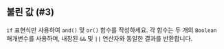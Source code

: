 ## 불린 값 (#3)

`if` 표현식만 사용하여 `and()` 및 `or()` 함수를 작성하세요. 각 함수는 두 개의 `Boolean` 매개변수를 사용하며, 내장된 `&&` 및 `||` 연산자와 동일한 결과를 반환합니다.